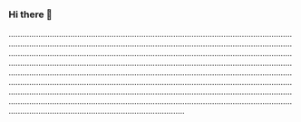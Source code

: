 ### Hi there 👋

.............................................................................................................................................................................................................................................................................................................................................................................................................................................................................................................................................................................................................................................................................................................................................................................................................................................................................................................................................................................................................................................................................................................